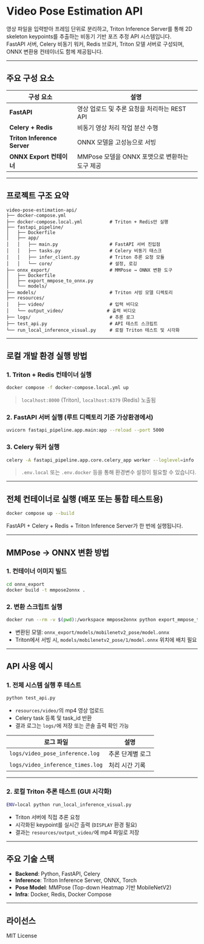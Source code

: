 #  Video Pose Estimation API

영상 파일을 입력받아 프레임 단위로 분리하고, Triton Inference Server를 통해 2D skeleton keypoints를 추출하는 비동기 기반 포즈 추정 API 시스템입니다.  
FastAPI 서버, Celery 비동기 워커, Redis 브로커, Triton 모델 서버로 구성되며, ONNX 변환용 컨테이너도 함께 제공됩니다.

---

## 주요 구성 요소

| 구성 요소         | 설명 |
|------------------|------|
| **FastAPI**      | 영상 업로드 및 추론 요청을 처리하는 REST API |
| **Celery + Redis** | 비동기 영상 처리 작업 분산 수행 |
| **Triton Inference Server** | ONNX 모델을 고성능으로 서빙 |
| **ONNX Export 컨테이너** | MMPose 모델을 ONNX 포맷으로 변환하는 도구 제공 |

---

## 프로젝트 구조 요약

```
video-pose-estimation-api/
├── docker-compose.yml
├── docker-compose.local.yml          # Triton + Redis만 실행
├── fastapi_pipeline/
│   ├── Dockerfile
│   ├── app/
│   │   ├── main.py                   # FastAPI 서버 진입점
│   │   ├── tasks.py                  # Celery 비동기 태스크
│   │   ├── infer_client.py           # Triton 추론 요청 모듈
│   │   └── core/                     # 설정, 로깅
├── onnx_export/                      # MMPose → ONNX 변환 도구
│   ├── Dockerfile
│   ├── export_mmpose_to_onnx.py
│   └── models/
├── models/                           # Triton 서빙 모델 디렉토리
├── resources/
│   ├── video/                        # 입력 비디오
│   └── output_video/                # 출력 비디오
├── logs/                             # 추론 로그
├── test_api.py                       # API 테스트 스크립트
└── run_local_inference_visual.py     # 로컬 Triton 테스트 및 시각화
```

---

## 로컬 개발 환경 실행 방법

### 1. Triton + Redis 컨테이너 실행

```bash
docker compose -f docker-compose.local.yml up
```

> `localhost:8000` (Triton), `localhost:6379` (Redis) 노출됨

### 2. FastAPI 서버 실행 (루트 디렉토리 기준 가상환경에서)

```bash
uvicorn fastapi_pipeline.app.main:app --reload --port 5000
```

### 3. Celery 워커 실행

```bash
celery -A fastapi_pipeline.app.core.celery_app worker --loglevel=info
```

> `.env.local` 또는 `.env.docker` 등을 통해 환경변수 설정이 필요할 수 있습니다.

---

## 전체 컨테이너로 실행 (배포 또는 통합 테스트용)

```bash
docker compose up --build
```

FastAPI + Celery + Redis + Triton Inference Server가 한 번에 실행됩니다.

---

## MMPose → ONNX 변환 방법

### 1. 컨테이너 이미지 빌드

```bash
cd onnx_export
docker build -t mmpose2onnx .
```

### 2. 변환 스크립트 실행

```bash
docker run --rm -v $(pwd):/workspace mmpose2onnx python export_mmpose_to_onnx.py
```

- 변환된 모델: `onnx_export/models/mobilenetv2_pose/model.onnx`
- Triton에서 서빙 시, `models/mobilenetv2_pose/1/model.onnx` 위치에 배치 필요

---

## API 사용 예시

### 1. 전체 시스템 실행 후 테스트

```bash
python test_api.py
```

- `resources/video/`의 mp4 영상 업로드
- Celery task 등록 및 task_id 반환
- 결과 로그는 `logs/`에 저장 또는 콘솔 출력 확인 가능

| 로그 파일                          | 설명 |
|----------------------------------|------|
| `logs/video_pose_inference.log` | 추론 단계별 로그 |
| `logs/video_inference_times.log`| 처리 시간 기록 |

---

### 2. 로컬 Triton 추론 테스트 (GUI 시각화)

```bash
ENV=local python run_local_inference_visual.py
```

- Triton 서버에 직접 추론 요청
- 시각화된 keypoint를 실시간 출력 (`DISPLAY` 환경 필요)
- 결과는 `resources/output_video/`에 mp4 파일로 저장

---

## 주요 기술 스택

- **Backend**: Python, FastAPI, Celery
- **Inference**: Triton Inference Server, ONNX, Torch
- **Pose Model**: MMPose (Top-down Heatmap 기반 MobileNetV2)
- **Infra**: Docker, Redis, Docker Compose

---

## 라이선스

MIT License
